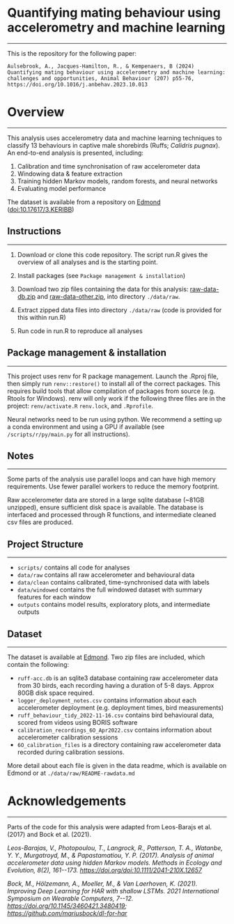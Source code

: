 # Quantifying mating behaviour using accelerometry and machine learning

------------------------------------------------------------------------

This is the repository for the following paper:

`Aulsebrook, A., Jacques-Hamilton, R., & Kempenaers, B (2024) Quantifying mating behaviour using accelerometry and machine learning: challenges and opportunities, Animal Behaviour (207) p55-76, https://doi.org/10.1016/j.anbehav.2023.10.013`

# Overview

------------------------------------------------------------------------

This analysis uses accelerometry data and machine learning techniques to classify 13 behaviours in captive male shorebirds (Ruffs; *Calidris pugnax*). An end-to-end analysis is presented, including:

1.  Calibration and time synchronisation of raw accelerometer data
2.  Windowing data & feature extraction
3.  Training hidden Markov models, random forests, and neural networks
4.  Evaluating model performance

The dataset is available from a repository on [Edmond](https://edmond.mpdl.mpg.de/privateurl.xhtml?token=3c5da533-d851-4988-994c-f984c5f1b1a4) (<doi:10.17617/3.KERIBB>)

## Instructions

------------------------------------------------------------------------

1.  Download or clone this code repository. The script run.R gives the overview of all analyses and is the starting point.

2.  Install packages (see `Package management & installation`)

3.  Download two zip files containing the data for this analysis: [raw-data-db.zip](https://edmond.mpdl.mpg.de/api/access/datafile/212351) and [raw-data-other.zip](https://edmond.mpdl.mpg.de/api/access/datafile/212350), into directory `./data/raw`.

4.  Extract zipped data files into directory `./data/raw` (code is provided for this within run.R)

5.  Run code in run.R to reproduce all analyses

## Package management & installation

------------------------------------------------------------------------

This project uses renv for R package management. Launch the .Rproj file, then simply run `renv::restore()` to install all of the correct packages. This requires build tools that allow compilation of packages from source (e.g. Rtools for Windows). renv will only work if the following three files are in the project: `renv/activate.R` `renv.lock`, and `.Rprofile`.

Neural networks need to be run using python. We recommend a setting up a conda environment and using a GPU if available (see `/scripts/r/py/main.py` for all instructions).

## Notes

------------------------------------------------------------------------

Some parts of the analysis use parallel loops and can have high memory requirements. Use fewer parallel workers to reduce the memory footprint.

Raw accelerometer data are stored in a large sqlite database (\~81GB unzipped), ensure sufficient disk space is available. The database is interfaced and processed through R functions, and intermediate cleaned csv files are produced.

## Project Structure

------------------------------------------------------------------------

-   `scripts/` contains all code for analyses
-   `data/raw` contains all raw accelerometer and behavioural data
-   `data/clean` contains calibrated, time-synchronised data with labels
-   `data/windowed` contains the full windowed dataset with summary features for each window
-   `outputs` contains model results, exploratory plots, and intermediate outputs

## Dataset

------------------------------------------------------------------------

The dataset is available at [Edmond](https://edmond.mpdl.mpg.de/privateurl.xhtml?token=3c5da533-d851-4988-994c-f984c5f1b1a4). Two zip files are included, which contain the following:

-   `ruff-acc.db` is an sqlite3 database containing raw accelerometer data from 30 birds, each recording having a duration of 5-8 days. Approx 80GB disk space required.
-   `logger_deployment_notes.csv` contains information about each accelerometer deployment (e.g. deployment times, bird measurements)
-   `ruff_behaviour_tidy_2022-11-16.csv` contains bird behavioural data, scored from videos using BORIS software
-   `calibration_recordings_6O_Apr2022.csv` contains information about accelerometer calibration sessions
-   `6O_calibration_files` is a directory containing raw accelerometer data recorded during calibration sessions.

More detail about each file is given in the data readme, which is available on Edmond or at `./data/raw/README-rawdata.md`

# Acknowledgements

------------------------------------------------------------------------

Parts of the code for this analysis were adapted from Leos-Barajs et al. (2017) and Bock et al. (2021).

*Leos-Barajas, V., Photopoulou, T., Langrock, R., Patterson, T. A., Watanbe, Y. Y., Murgatroyd, M., & Papastamatiou, Y. P. (2017). Analysis of animal accelerometer data using hidden Markov models. Methods in Ecology and Evolution, 8(2), 161--173. <https://doi.org/doi:10.1111/2041-210X.12657>*

*Bock, M., Hölzemann, A., Moeller, M., & Van Laerhoven, K. (2021). Improving Deep Learning for HAR with shallow LSTMs. 2021 International Symposium on Wearable Computers, 7--12. <https://doi.org/10.1145/3460421.3480419>; <https://github.com/mariusbock/dl-for-har>*
